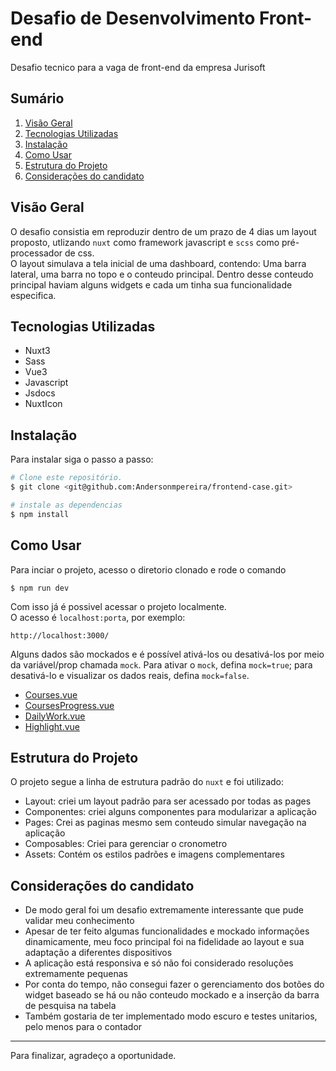 # Desafio de Desenvolvimento Front-end

Desafio tecnico para a vaga de front-end da empresa Jurisoft

## Sumário

1. [Visão Geral](#visão-geral)
2. [Tecnologias Utilizadas](#tecnologias-utilizadas)
3. [Instalação](#instalação)
4. [Como Usar](#como-usar)
5. [Estrutura do Projeto](#estrutura-do-projeto)
6. [Considerações do candidato](#consideraçoes-do-candidato)

## Visão Geral

O desafio consistia em reproduzir dentro de um prazo de 4 dias um layout proposto, utlizando `nuxt` como framework javascript e `scss` como pré-processador de css.<br>
O layout simulava a tela inicial de uma dashboard, contendo: Uma barra lateral, uma barra no topo e o conteudo principal. Dentro desse conteudo principal haviam alguns widgets e cada um tinha sua funcionalidade especifica.

## Tecnologias Utilizadas

- Nuxt3
- Sass
- Vue3
- Javascript
- Jsdocs
- NuxtIcon

## Instalação

Para instalar siga o passo a passo:
```bash
# Clone este repositório.
$ git clone <git@github.com:Andersonmpereira/frontend-case.git>

# instale as dependencias
$ npm install

```

## Como Usar

Para inciar o projeto, acesso o diretorio clonado e rode o comando
```bash.
$ npm run dev

```

Com isso já é possivel acessar o projeto localmente.<br>
O acesso é `localhost:porta`, por exemplo:
```bash.
http://localhost:3000/

```

Alguns dados são mockados e é possível ativá-los ou desativá-los por meio da variável/prop chamada `mock`. Para ativar o `mock`, defina `mock=true`; para desativá-lo e visualizar os dados reais, defina `mock=false`.

- [Courses.vue](https://sass-lang.com/install)
- [CoursesProgress.vue](https://sass-lang.com/install)
- [DailyWork.vue](https://sass-lang.com/install)
- [Highlight.vue](https://sass-lang.com/install)

## Estrutura do Projeto

O projeto segue a linha de estrutura padrão do `nuxt` e foi utilizado:

- Layout: criei um layout padrão para ser acessado por todas as pages
- Componentes: criei alguns componentes para modularizar a aplicação
- Pages: Crei as paginas mesmo sem conteudo simular navegação na aplicação
- Composables: Criei para gerenciar o cronometro
- Assets: Contém os estilos padrões e imagens complementares

## Considerações do candidato

- De modo geral foi um desafio extremamente interessante que pude validar meu conhecimento
- Apesar de ter feito algumas funcionalidades e  mockado informações dinamicamente, meu foco principal foi na fidelidade ao layout e sua adaptação a diferentes dispositivos
- A aplicação está responsiva e só não foi considerado resoluções extremamente pequenas
- Por conta do tempo, não consegui fazer o gerenciamento dos botões do widget baseado se há ou não conteudo mockado e a inserção da barra de pesquisa na tabela
- Também gostaria de ter implementado modo escuro e testes unitarios, pelo menos para o contador

---

Para finalizar, agradeço a oportunidade.